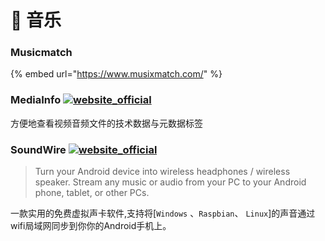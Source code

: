 # 🎼 音乐

### Musicmatch

{% embed url="https://www.musixmatch.com/" %}

### MediaInfo [![website_official](https://gitbook07.oss-cn-hangzhou.aliyuncs.com/website_official.svg)](https://mediaarea.net/en/MediaInfo)

方便地查看视频音频文件的技术数据与元数据标签

### SoundWire [![website_official](https://gitbook07.oss-cn-hangzhou.aliyuncs.com/website_official.svg)](http://georgielabs.net/)

> Turn your Android device into wireless headphones / wireless speaker. Stream any music or audio from your PC to your Android phone, tablet, or other PCs.

一款实用的免费虚拟声卡软件,支持将[`Windows` 、`Raspbian`、 `Linux`]的声音通过wifi局域网同步到你你的Android手机上。
